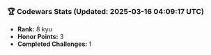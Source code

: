 ### 🏆 Codewars Stats (Updated: 2025-03-16 04:09:17 UTC)

- **Rank:** 8 kyu
- **Honor Points:** 3
- **Completed Challenges:** 1

